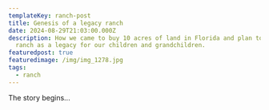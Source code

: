 ```yaml
---
templateKey: ranch-post
title: Genesis of a legacy ranch
date: 2024-08-29T21:03:00.000Z
description: How we came to buy 10 acres of land in Florida and plan to create a
  ranch as a legacy for our children and grandchildren.
featuredpost: true
featuredimage: /img/img_1278.jpg
tags:
  - ranch
---
```

The story begins...
